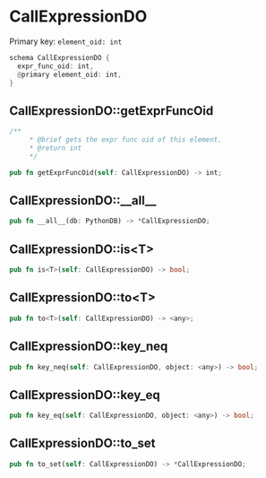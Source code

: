 # CallExpressionDO

Primary key: `element_oid: int`

```rust
schema CallExpressionDO {
  expr_func_oid: int,
  @primary element_oid: int,
}
```
## CallExpressionDO::getExprFuncOid

```rust
/**
     * @brief gets the expr func oid of this element.
     * @return int
     */
```
```rust
pub fn getExprFuncOid(self: CallExpressionDO) -> int;
```
## CallExpressionDO::\_\_all\_\_

```rust
pub fn __all__(db: PythonDB) -> *CallExpressionDO;
```
## CallExpressionDO::is\<T\>

```rust
pub fn is<T>(self: CallExpressionDO) -> bool;
```
## CallExpressionDO::to\<T\>

```rust
pub fn to<T>(self: CallExpressionDO) -> <any>;
```
## CallExpressionDO::key\_neq

```rust
pub fn key_neq(self: CallExpressionDO, object: <any>) -> bool;
```
## CallExpressionDO::key\_eq

```rust
pub fn key_eq(self: CallExpressionDO, object: <any>) -> bool;
```
## CallExpressionDO::to\_set

```rust
pub fn to_set(self: CallExpressionDO) -> *CallExpressionDO;
```
